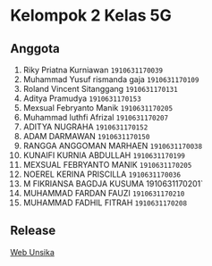 
# Kelompok 2 Kelas 5G

## Anggota
1. Riky Priatna Kurniawan `1910631170039`
2. Muhammad Yusuf rismanda gaja `1910631170109`
3. Roland Vincent Sitanggang `1910631170131`
4. Aditya Pramudya `1910631170153`
5. Mexsual Febryanto Manik `1910631170205`
6. Muhammad luthfi Afrizal `1910631170207`
7. ADITYA NUGRAHA `1910631170152`
8. ADAM DARMAWAN `1910631170150`
9. RANGGA ANGGOMAN MARHAEN `1910631170038`
10. KUNAIFI KURNIA ABDULLAH `1910631170199`
11. MEXSUAL FEBRYANTO MANIK `1910631170205`
12. NOEREL KERINA PRISCILLA `1910631170036`
13. M FIKRIANSA BAGDJA KUSUMA 1910631170201`
14. MUHAMMAD FARDAN FAUZI `1910631170210`
15. MUHAMMAD FADHIL FITRAH `1910631170208`

## Release
[Web Unsika](challengework.000webhostapp.com)
